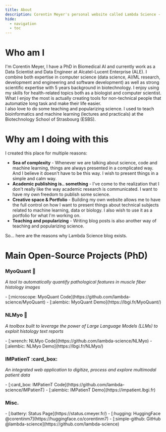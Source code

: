 ```yaml
---
title: About
description: Corentin Meyer's personal website called Lambda Science - Science and data for ordinary people
hide:
  - navigation
  - toc
---
```


<style>
.md-main__inner {
  max-width: 850px;
}
</style>

# Who am I

I'm Corentin Meyer, I have a PhD in Biomedical AI and currently work as a Data Scientist and Data Engineer at Alcatel-Lucent Enterprise (ALE). I combine both expertise in computer science (data science, AI/ML research, development and engineering and software development) as well as strong scientific expertise with 5 years background in biotechnology. I enjoy using my skills for health-related topics both as a biologist and computer scientist. What I enjoy the most is actually creating tools for non-technical people that automatize long task and make their life easier.  
I also love to do some teaching and popularizing science. I used to teach bioinformatics and machine learning (lectures and practicals) at the Biotechnology School of Strasbourg (ESBS).  

# Why am I doing with this

I created this place for multiple reasons:

- **Sea of complexity** - Whenever we are talking about science, code and machine learning, things are always presented in a complicated way. And I believe it doesn't have to be this way. I wish to present things in a simple and calm way.
- **Academic publishing is.. something** - I've come to the realization that I don't really like the way academic research is communicated. I want to have my own freedom to publish some science.
- **Creative space & Portfolio** - Building my own website allows me to have the full control on how I want to present things about technical subjects related to machine learning, data or biology. I also wish to use it as a portfolio for what I'm working on.
- **Teaching and popularizing** - Writing blog posts is also another way of teaching and popularizing science.

So... here are the reasons why Lambda Science blog exists.

# Main Open-Source Projects (PhD)

### MyoQuant :microscope:

_A tool to automatically quantify pathological features in muscle fiber histology images_

<div class="grid cards" markdown>
- [:microscope: MyoQuant Code](https://github.com/lambda-science/MyoQuant)
- [:alembic: MyoQuant Demo](https://lbgi.fr/MyoQuant/)
</div>

### NLMyo :wrench:

_A toolbox built to leverage the power of Large Language Models (LLMs) to exploit histology text reports_

<div class="grid cards" markdown>
- [:wrench: NLMyo Code](https://github.com/lambda-science/NLMyo)
- [:alembic: NLMyo Demo](https://lbgi.fr/NLMyo/)
</div>

### IMPatienT :card_box:

_An integrated web application to digitize, process and explore multimodal patient data_

<div class="grid cards" markdown>
- [:card_box: IMPatienT Code](https://github.com/lambda-science/IMPatienT)
- [:alembic:  IMPatienT Demo](https://impatient.lbgi.fr)
</div>

### Misc.

<div class="grid cards" markdown>
- [:battery: Status Page](https://status.cmeyer.fr/)
- [:hugging: HuggingFace @corentinm7](https://huggingface.co/corentinm7)
- [:simple-github: GitHub @lambda-science](https://github.com/lambda-science)

</div>
